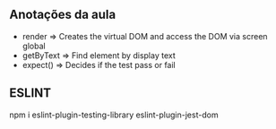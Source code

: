 ## Anotações da aula
- render => Creates the virtual DOM and access the DOM via screen global
- getByText => Find element by display text
- expect() => Decides if the test pass or fail

## ESLINT
npm i eslint-plugin-testing-library eslint-plugin-jest-dom  
